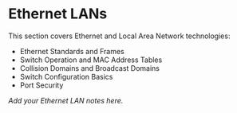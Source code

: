 # Ethernet LANs

This section covers Ethernet and Local Area Network technologies:

- Ethernet Standards and Frames
- Switch Operation and MAC Address Tables
- Collision Domains and Broadcast Domains
- Switch Configuration Basics
- Port Security

*Add your Ethernet LAN notes here.*

